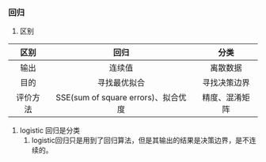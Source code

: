 ### 回归
1. 区别

| 区别 | 回归 | 分类 |
| :-: | :-: | :-: |
| 输出 | 连续值 | 离散数据 |
| 目的 | 寻找最优拟合 | 寻找决策边界 |
| 评价方法 | SSE(sum of square errors)、拟合优度 | 精度、混淆矩阵 |
1. logistic 回归是分类
    1. logistic回归只是用到了回归算法，但是其输出的结果是决策边界，是不连续的。